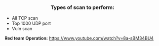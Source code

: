 <center><h3>Types of scan to perform:</h3></center>

- All TCP scan 
- Top 1000 UDP port
- Vuln scan 


**Red team Operation:**
https://www.youtube.com/watch?v=8a-sBM34BU4